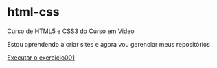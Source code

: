 # html-css
 Curso de HTML5 e CSS3 do Curso em Video

 Estou aprendendo a criar sites e agora vou gerenciar meus repositórios
 
<a href="https://lukaswrocha.github.io/html-css/exercicios/ex001/index.html">Executar o exercicio001</a>

